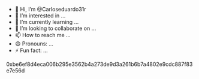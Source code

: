 - 👋 Hi, I’m @Carloseduardo31r
- 👀 I’m interested in ...
- 🌱 I’m currently learning ...
- 💞️ I’m looking to collaborate on ...
- 📫 How to reach me ...
- 😄 Pronouns: ...
- ⚡ Fun fact: ...

<!---
Carloseduardo31r/Carloseduardo31r is a ✨ special ✨ repository because its `README.md` (this file) appears on your GitHub profile.
You can click the Preview link to take a look at your changes.
--->0xbe6ef8d4eca006b295e3562b4a273de9d3a261b6b7a4802e9cdc887f83e7e56d
